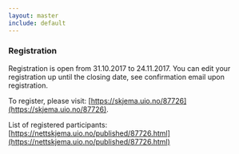 ```yaml
---
layout: master
include: default
---
```


### Registration
Registration is open from 31.10.2017 to 24.11.2017. You can edit your registration up until the closing date, see confirmation email upon registration. 

To register, please visit: [https://skjema.uio.no/87726](https://skjema.uio.no/87726).

List of registered participants: [https://nettskjema.uio.no/published/87726.html](https://nettskjema.uio.no/published/87726.html)
